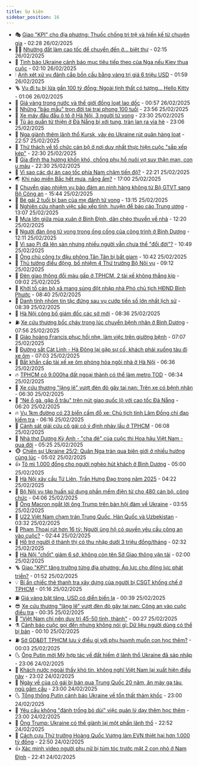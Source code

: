 ```yaml
---
title: Sự kiện
sidebar_position: 16
---
```


<!-- dantri-su-kien:START -->
- 🎭 [Giao &quot;KPI&quot; cho địa phương: Thuốc chống trì trệ và hiến kế từ chuyên gia](https://dantri.com.vn/kinh-doanh/giao-kpi-cho-dia-phuong-thuoc-chong-tri-tre-va-hien-ke-tu-chuyen-gia-20250220193411283.htm) - 02:28 26/02/2025
- 👨‍🏫 [Nhường đất làm cao tốc để chuyển đến ở... biệt thự](https://dantri.com.vn/an-sinh/nhuong-dat-lam-cao-toc-de-chuyen-den-o-biet-thu-20250225090251083.htm) - 02:15 26/02/2025
- 🌮 [Tình báo Ukraine cảnh báo mục tiêu tiếp theo của Nga nếu Kiev thua cuộc](https://dantri.com.vn/the-gioi/tinh-bao-ukraine-canh-bao-muc-tieu-tiep-theo-cua-nga-neu-kiev-thua-cuoc-20250226085234303.htm) - 02:10 26/02/2025
- 🕯 [Anh xét xử vụ đánh cắp bồn cầu bằng vàng trị giá 6 triệu USD](https://dantri.com.vn/the-gioi/anh-xet-xu-vu-danh-cap-bon-cau-bang-vang-tri-gia-6-trieu-usd-20250226083437326.htm) - 01:59 26/02/2025
- 🪜 [Vụ đi tu bị lừa gần 100 tỷ đồng: Ngoài tịnh thất có tượng... Hello Kitty](https://dantri.com.vn/phap-luat/vu-di-tu-bi-lua-gan-100-ty-dong-ngoai-tinh-that-co-tuong-hello-kitty-20250225221551825.htm) - 01:06 26/02/2025
- 🐘 [Giá vàng trong nước và thế giới đồng loạt lao dốc](https://dantri.com.vn/kinh-doanh/gia-vang-trong-nuoc-va-the-gioi-dong-loat-lao-doc-20250226070542577.htm) - 00:57 26/02/2025
- 🤔 [Những &quot;bảo mẫu&quot; trọn đời tại trại phong 100 tuổi](https://dantri.com.vn/suc-khoe/nhung-bao-mau-tron-doi-tai-trai-phong-100-tuoi-20250225212427811.htm) - 23:56 25/02/2025
- 🧠 [Xe máy đấu đầu ô tô ở Hà Nội, 3 người tử vong](https://dantri.com.vn/xa-hoi/xe-may-dau-dau-o-to-o-ha-noi-3-nguoi-tu-vong-20250226002711962.htm) - 23:30 25/02/2025
- 📝 [Tủ áo quần từ thiện ở Đà Nẵng bị xới tung, tràn lan ra vỉa hè](https://dantri.com.vn/doi-song/tu-ao-quan-tu-thien-o-da-nang-bi-xoi-tung-tran-lan-ra-via-he-20250225142626912.htm) - 23:06 25/02/2025
- 🦏 [Nga giành thêm lãnh thổ Kursk, vây ép Ukraine rút quân hàng loạt](https://dantri.com.vn/the-gioi/nga-gianh-them-lanh-tho-kursk-vay-ep-ukraine-rut-quan-hang-loat-20250226004434623.htm) - 22:57 25/02/2025
- 🥰 [Thử thách về tổ chức cán bộ ở nơi duy nhất thực hiện cuộc &quot;sắp xếp kép&quot;](https://dantri.com.vn/xa-hoi/thu-thach-ve-to-chuc-can-bo-o-noi-duy-nhat-thuc-hien-cuoc-sap-xep-kep-20250224165625048.htm) - 22:30 25/02/2025
- 🤗 [Gia đình tha hương khốn khó, chồng phụ hồ nuôi vợ suy thận mạn, con u máu](https://dantri.com.vn/tam-long-nhan-ai/gia-dinh-tha-huong-khon-kho-chong-phu-ho-nuoi-vo-suy-than-man-con-u-mau-20250220150358186.htm) - 22:30 25/02/2025
- 🌈 [Vì sao các dự án cao tốc phía Nam chậm tiến độ?](https://dantri.com.vn/xa-hoi/vi-sao-cac-du-an-cao-toc-phia-nam-cham-tien-do-20250225163422256.htm) - 22:21 25/02/2025
- 🌏 [Khi nào miền Bắc hết mưa, nắng ấm?](https://dantri.com.vn/xa-hoi/khi-nao-mien-bac-het-mua-nang-am-20250225202557241.htm) - 17:00 25/02/2025
- 💄 [Chuyển giao nhiệm vụ bảo đảm an ninh hàng không từ Bộ GTVT sang Bộ Công an](https://dantri.com.vn/xa-hoi/chuyen-giao-nhiem-vu-bao-dam-an-ninh-hang-khong-tu-bo-gtvt-sang-bo-cong-an-20250225223406657.htm) - 15:44 25/02/2025
- 👺 [Bé gái 2 tuổi bị bạn của mẹ đánh tử vong](https://dantri.com.vn/phap-luat/be-gai-2-tuoi-bi-ban-cua-me-danh-tu-vong-20250225171718147.htm) - 13:15 25/02/2025
- 👹 [Nghiên cứu nhanh việc sắp xếp tỉnh, huyện để báo cáo Trung ương](https://dantri.com.vn/xa-hoi/nghien-cuu-nhanh-viec-sap-xep-tinh-huyen-de-bao-cao-trung-uong-20250225195944753.htm) - 13:07 25/02/2025
- 🌊 [Mưa lớn giữa mùa xuân ở Bình Định, dân chèo thuyền về nhà](https://dantri.com.vn/xa-hoi/mua-lon-giua-mua-xuan-o-binh-dinh-dan-cheo-thuyen-ve-nha-20250225181446147.htm) - 12:20 25/02/2025
- 🤠 [Người đàn ông tử vong trong ống cống của công trình ở Bình Dương](https://dantri.com.vn/xa-hoi/nguoi-dan-ong-tu-vong-trong-ong-cong-cua-cong-trinh-o-binh-duong-20250225175512281.htm) - 12:11 25/02/2025
- 🎊 [Vì sao Pi đã lên sàn nhưng nhiều người vẫn chưa thể &quot;đổi đời&quot;?](https://dantri.com.vn/cong-nghe/vi-sao-pi-da-len-san-nhung-nhieu-nguoi-van-chua-the-doi-doi-20250225164153921.htm) - 10:49 25/02/2025
- 🐘 [Ông chủ công ty đậu phộng Tân Tân bị bắt giam](https://dantri.com.vn/phap-luat/ong-chu-cong-ty-dau-phong-tan-tan-bi-bat-giam-20250225172256983.htm) - 10:42 25/02/2025
- 💂 [Thủ tướng điều động, bổ nhiệm 4 Thứ trưởng Bộ Nội vụ](https://dantri.com.vn/xa-hoi/thu-tuong-dieu-dong-bo-nhiem-4-thu-truong-bo-noi-vu-20250225155203583.htm) - 09:12 25/02/2025
- 👹 [Đèn giao thông đổi màu gấp ở TPHCM, 2 tài xế không thắng kịp](https://dantri.com.vn/xa-hoi/den-giao-thong-doi-mau-gap-o-tphcm-2-tai-xe-khong-thang-kip-20250225155224479.htm) - 09:02 25/02/2025
- 🦒 [Khởi tố cán bộ xã mang súng đột nhập nhà Phó chủ tịch HĐND Bình Phước](https://dantri.com.vn/phap-luat/khoi-to-can-bo-xa-mang-sung-dot-nhap-nha-pho-chu-tich-hdnd-binh-phuoc-20250225153335265.htm) - 08:40 25/02/2025
- 🗽 [Danh tính nhóm tin tặc đứng sau vụ cướp tiền số lớn nhất lịch sử](https://dantri.com.vn/cong-nghe/danh-tinh-nhom-tin-tac-dung-sau-vu-cuop-tien-so-lon-nhat-lich-su-20250225153359993.htm) - 08:39 25/02/2025
- 💄 [Hà Nội công bố giám đốc các sở mới](https://dantri.com.vn/xa-hoi/ha-noi-cong-bo-giam-doc-cac-so-moi-20250225152935679.htm) - 08:36 25/02/2025
- ⛽️ [Xe cứu thương bốc cháy trong lúc chuyển bệnh nhân ở Bình Dương](https://dantri.com.vn/xa-hoi/xe-cuu-thuong-boc-chay-trong-luc-chuyen-benh-nhan-o-binh-duong-20250225144624262.htm) - 07:56 25/02/2025
- 🥷 [Giáo hoàng Francis phục hồi nhẹ, làm việc trên giường bệnh](https://dantri.com.vn/the-gioi/giao-hoang-francis-phuc-hoi-nhe-lam-viec-tren-giuong-benh-20250225140437056.htm) - 07:07 25/02/2025
- 🤖 [Đường sắt Cát Linh - Hà Đông lại gặp sự cố, khách phải xuống tàu đi xe ôm](https://dantri.com.vn/xa-hoi/duong-sat-cat-linh-ha-dong-lai-gap-su-co-khach-phai-xuong-tau-di-xe-om-20250225135212063.htm) - 07:03 25/02/2025
- 🌊 [Bắt khẩn cấp tài xế xe ôm phóng hỏa ngôi nhà ở Hà Nội](https://dantri.com.vn/phap-luat/bat-khan-cap-tai-xe-xe-om-phong-hoa-ngoi-nha-o-ha-noi-20250225133348644.htm) - 06:36 25/02/2025
- 🔥 [TPHCM có 9.000ha đất ngoại thành có thể làm metro TOD](https://dantri.com.vn/xa-hoi/tphcm-co-9000ha-dat-ngoai-thanh-co-the-lam-metro-tod-20250225122115989.htm) - 06:34 25/02/2025
- 🦏 [Xe cứu thương &quot;lặng lẽ&quot; vượt đèn đỏ gây tai nạn: Trên xe có bệnh nhân](https://dantri.com.vn/xa-hoi/xe-cuu-thuong-lang-le-vuot-den-do-gay-tai-nan-tren-xe-co-benh-nhan-20250225130628661.htm) - 06:30 25/02/2025
- 🐘 [&quot;Né ổ gà, gặp ổ trâu&quot; trên nút giao quốc lộ với cao tốc Đà Nẵng](https://dantri.com.vn/xa-hoi/ne-o-ga-gap-o-trau-tren-nut-giao-quoc-lo-voi-cao-toc-da-nang-20250225123831972.htm) - 06:20 25/02/2025
- 🔥 [Vụ 1km đường có 23 biển cấm đỗ xe: Chủ tịch tỉnh Lâm Đồng chỉ đạo kiểm tra](https://dantri.com.vn/xa-hoi/vu-1km-duong-co-23-bien-cam-do-xe-chu-tich-tinh-lam-dong-chi-dao-kiem-tra-20250225122252486.htm) - 06:16 25/02/2025
- 💼 [Cảnh sát giải cứu cô gái có ý định nhảy lầu ở TPHCM](https://dantri.com.vn/xa-hoi/canh-sat-giai-cuu-co-gai-co-y-dinh-nhay-lau-o-tphcm-20250225123107933.htm) - 06:08 25/02/2025
- 🚀 [Nhà thơ Dương Kỳ Anh - &quot;cha đẻ&quot; của cuộc thi Hoa hậu Việt Nam - qua đời](https://dantri.com.vn/giai-tri/nha-tho-duong-ky-anh-cha-de-cua-cuoc-thi-hoa-hau-viet-nam-qua-doi-20250225120227902.htm) - 05:25 25/02/2025
- 🐵 [Chiến sự Ukraine 25/2: Quân Nga tràn qua biên giới ở nhiều hướng cùng lúc](https://dantri.com.vn/the-gioi/chien-su-ukraine-252-quan-nga-tran-qua-bien-gioi-o-nhieu-huong-cung-luc-20250225115052442.htm) - 05:02 25/02/2025
- 👍 [Tô mì 1.000 đồng cho người nghèo hút khách ở Bình Dương](https://dantri.com.vn/xa-hoi/to-mi-1000-dong-cho-nguoi-ngheo-hut-khach-o-binh-duong-20250224012953055.htm) - 05:00 25/02/2025
- 🚦 [Hà Nội xây cầu Tứ Liên, Trần Hưng Đạo trong năm 2025](https://dantri.com.vn/xa-hoi/ha-noi-xay-cau-tu-lien-tran-hung-dao-trong-nam-2025-20250225111906532.htm) - 04:22 25/02/2025
- 🥸 [Bộ Nội vụ tập huấn sử dụng phần mềm điện tử cho 480 cán bộ, công chức](https://dantri.com.vn/xa-hoi/bo-noi-vu-tap-huan-su-dung-phan-mem-dien-tu-cho-480-can-bo-cong-chuc-20250225105703571.htm) - 04:06 25/02/2025
- 🥷 [Ông Macron ngắt lời ông Trump trên bàn hội đàm về Ukraine](https://dantri.com.vn/the-gioi/ong-macron-ngat-loi-ong-trump-tren-ban-hoi-dam-ve-ukraine-20250225101230468.htm) - 03:55 25/02/2025
- 🤡 [U22 Việt Nam chạm trán Trung Quốc, Hàn Quốc và Uzbekistan](https://dantri.com.vn/the-thao/u22-viet-nam-cham-tran-trung-quoc-han-quoc-va-uzbekistan-20250225101920938.htm) - 03:32 25/02/2025
- 🥳 [Phạm Thoại rút hơn 16 tỷ: Người ủng hộ có quyền yêu cầu công an vào cuộc?](https://dantri.com.vn/doi-song/pham-thoai-rut-hon-16-ty-nguoi-ung-ho-co-quyen-yeu-cau-cong-an-vao-cuoc-20250225092243113.htm) - 02:44 25/02/2025
- 🤩 [Hỗ trợ người ở thành thị có thu nhập dưới 3 triệu đồng/tháng](https://dantri.com.vn/an-sinh/ho-tro-nguoi-o-thanh-thi-co-thu-nhap-duoi-3-trieu-dongthang-20250225092534010.htm) - 02:32 25/02/2025
- 🎡 [Hà Nội &quot;chốt&quot; giảm 6 sở, không còn tên Sở Giao thông vận tải](https://dantri.com.vn/xa-hoi/ha-noi-chot-giam-6-so-khong-con-ten-so-giao-thong-van-tai-20250225085711708.htm) - 02:00 25/02/2025
- 🪜 [Giao &quot;KPI&quot; tăng trưởng từng địa phương: Áp lực cho động lực phát triển?](https://dantri.com.vn/kinh-doanh/giao-kpi-tang-truong-tung-dia-phuong-ap-luc-cho-dong-luc-phat-trien-20250219142231683.htm) - 01:52 25/02/2025
- 💡 [Bí ẩn chiếc thẻ thanh tra xây dựng của người bị CSGT khống chế ở TPHCM](https://dantri.com.vn/phap-luat/bi-an-chiec-the-thanh-tra-xay-dung-cua-nguoi-bi-csgt-khong-che-o-tphcm-20250224161036750.htm) - 01:16 25/02/2025
- ⛽️ [Giá vàng bật tăng, USD có diễn biến lạ](https://dantri.com.vn/kinh-doanh/gia-vang-bat-tang-usd-co-dien-bien-la-20250224235013944.htm) - 00:39 25/02/2025
- 😎 [Xe cứu thương &quot;lặng lẽ&quot; vượt đèn đỏ gây tai nạn: Công an vào cuộc điều tra](https://dantri.com.vn/xa-hoi/xe-cuu-thuong-lang-le-vuot-den-do-gay-tai-nan-cong-an-vao-cuoc-dieu-tra-20250224190105940.htm) - 00:35 25/02/2025
- 🗽 [&quot;Việt Nam chỉ nên duy trì 45-50 tỉnh, thành&quot;](https://dantri.com.vn/xa-hoi/viet-nam-chi-nen-duy-tri-45-50-tinh-thanh-20250224220741967.htm) - 00:27 25/02/2025
- ⚗️ [Cảnh báo cuộc gọi đến nhưng không nói gì: Dữ liệu người dùng có thể bị bán](https://dantri.com.vn/cong-nghe/canh-bao-cuoc-goi-den-nhung-khong-noi-gi-du-lieu-nguoi-dung-co-the-bi-ban-20250224234524605.htm) - 00:10 25/02/2025
- ⛽️ [Sở GD&amp;ĐT TPHCM lưu ý điều gì với phụ huynh muốn con học thêm?](https://dantri.com.vn/giao-duc/so-gddt-tphcm-luu-y-dieu-gi-voi-phu-huynh-muon-con-hoc-them-20250225051442143.htm) - 00:03 25/02/2025
- 🌜 [Ông Putin mời Mỹ hợp tác về đất hiếm ở lãnh thổ Ukraine đã sáp nhập](https://dantri.com.vn/the-gioi/ong-putin-moi-my-hop-tac-ve-dat-hiem-o-lanh-tho-ukraine-da-sap-nhap-20250225055951929.htm) - 23:06 24/02/2025
- 🦩 [Khách nước ngoài thấy khó tin, không nghĩ Việt Nam lại xuất hiện điều này](https://dantri.com.vn/du-lich/khach-nuoc-ngoai-thay-kho-tin-khong-nghi-viet-nam-lai-xuat-hien-dieu-nay-20250224155734762.htm) - 23:02 24/02/2025
- 🦒 [Ngày về của cô gái bị bán qua Trung Quốc 20 năm, ăn mày ga tàu, ngủ gầm cầu](https://dantri.com.vn/an-sinh/ngay-ve-cua-co-gai-bi-ban-qua-trung-quoc-20-nam-an-may-ga-tau-ngu-gam-cau-20250224184029652.htm) - 23:00 24/02/2025
- 🌜 [Tổng thống Putin cảnh báo Ukraine về tổn thất thảm khốc](https://dantri.com.vn/the-gioi/tong-thong-putin-canh-bao-ukraine-ve-ton-that-tham-khoc-20250225055314939.htm) - 23:00 24/02/2025
- 🐎 [Yêu cầu không &quot;đánh trống bỏ dùi&quot; việc quản lý dạy thêm học thêm](https://dantri.com.vn/giao-duc/yeu-cau-khong-danh-trong-bo-dui-viec-quan-ly-day-them-hoc-them-20250224220555659.htm) - 23:00 24/02/2025
- 🌋 [Ông Trump: Ukraine có thể giành lại một phần lãnh thổ](https://dantri.com.vn/the-gioi/ong-trump-ukraine-co-the-gianh-lai-mot-phan-lanh-tho-20250225053658466.htm) - 22:52 24/02/2025
- 🧰 [Cách cựu Thứ trưởng Hoàng Quốc Vượng làm EVN thiệt hại hơn 1.000 tỷ đồng](https://dantri.com.vn/phap-luat/cach-cuu-thu-truong-hoang-quoc-vuong-lam-evn-thiet-hai-hon-1000-ty-dong-20250224232944802.htm) - 22:50 24/02/2025
- 👍 [Xác minh video người phụ nữ bị túm tóc trước mặt 2 con nhỏ ở Nam Định](https://dantri.com.vn/xa-hoi/xac-minh-video-nguoi-phu-nu-bi-tum-toc-truoc-mat-2-con-nho-o-nam-dinh-20250224233250336.htm) - 22:41 24/02/2025<!-- dantri-su-kien:END -->
